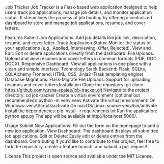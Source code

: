 Job Tracker
Job Tracker is a Flask-based web application designed to help users track job applications, manage job details, and monitor application status. It streamlines the process of job hunting by offering a centralized dashboard to store and manage job applications, resumes, and cover letters.

Features
Submit Job Applications: Add job details like job link, description, resume, and cover letter.
Track Application Status: Monitor the status of your applications (e.g., Applied, Interviewing, Offer, Rejected).
View and Edit: Edit or delete applications directly from the dashboard.
File Uploads: Upload and view resumes and cover letters in common formats (PDF, DOC, DOCX).
Responsive Dashboard: View all applications in one place with a clean and simple interface.
Technology Stack
Backend: Flask, SQLite, SQLAlchemy
Frontend: HTML, CSS, Jinja2 (Flask templating engine)
Database Migrations: Flask-Migrate
File Uploads: Support for uploading resumes and cover letters
Installation
Clone the repository:
git clone https://github.com/yuvna-apajee/job-tracker.git
Navigate to the project directory:
cd job-tracker
Create a virtual environment (optional but recommended):
python -m venv venv
Activate the virtual environment:
On Windows:
venv\Scripts\activate
On macOS/Linux:
source venv/bin/activate
Install the dependencies:
pip install -r requirements.txt
Run the application:
python app.py
The app will be available at http://localhost:5000/.

Usage
Submit New Applications: Fill out the form on the homepage to add a new job application.
View Dashboard: The dashboard displays all submitted job applications.
Edit or Delete: Easily edit or delete entries from the dashboard.
Contributing
If you’d like to contribute to this project, feel free to fork the repository, create a feature branch, and submit a pull request!

License
This project is open source and available under the MIT License.

